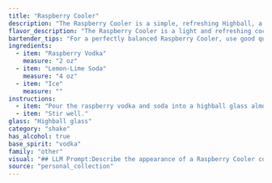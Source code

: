 ```yaml
---
title: "Raspberry Cooler"
description: "The Raspberry Cooler is a simple, refreshing Highball, a cocktail family originating in the 19th century. Its origins are likely rooted in the classic Gin & Tonic, substituting gin with raspberry vodka for a fruity twist. "
flavor_description: "The Raspberry Cooler is a light and refreshing cocktail with a sweet and tart flavor profile. The raspberry vodka provides a delicate berry sweetness that is balanced by the citrusy tang of the lemon-lime soda. The ice chills the drink and enhances its refreshing qualities. It's a perfect summer cocktail, easy to drink and ideal for a warm day. "
bartender_tips: "For a perfectly balanced Raspberry Cooler, use good quality raspberry vodka.  Chill it and your soda beforehand for a refreshing experience.  Don't over-ice the drink, just enough to chill the vodka.  A light hand with the soda is key; you want the raspberry flavor to shine, not get lost in fizz.  A lemon wedge garnish adds a beautiful touch and enhances the citrus notes. "
ingredients:
  - item: "Raspberry Vodka"
    measure: "2 oz"
  - item: "Lemon-Lime Soda"
    measure: "4 oz"
  - item: "Ice"
    measure: ""
instructions:
  - item: "Pour the raspberry vodka and soda into a highball glass almost filled with ice cubes."
  - item: "Stir well."
glass: "Highball glass"
category: "shake"
has_alcohol: true
base_spirit: "vodka"
family: "other"
visual: "## LLM Prompt:Describe the appearance of a Raspberry Cooler cocktail, focusing on its color, texture, and any visual elements. The cocktail is made with Raspberry Vodka, Lemon-Lime Soda, and ice. Consider the following aspects:* **Color:** Is it a vibrant pink, a deep red, or a lighter blush? Is there any variation in color, like a gradient or layering?* **Texture:** Is it clear or cloudy? Does it have any visible ice chunks or bubbles? Is it thick or thin?* **Visual elements:** Are there any garnishes? How does the light interact with the drink (e.g., does it shimmer)? **Example:**  Imagine a tall glass filled with a vibrant pink beverage, slightly cloudy from the ice and soda. The color fades from a bright pink at the top to a more subtle blush at the bottom, creating a beautiful gradient. Tiny bubbles dance in the liquid, adding to the lively appearance. A sprig of fresh mint, resting on the rim, provides a touch of green and adds a refreshing aroma.  "
source: "personal_collection"
---
```


